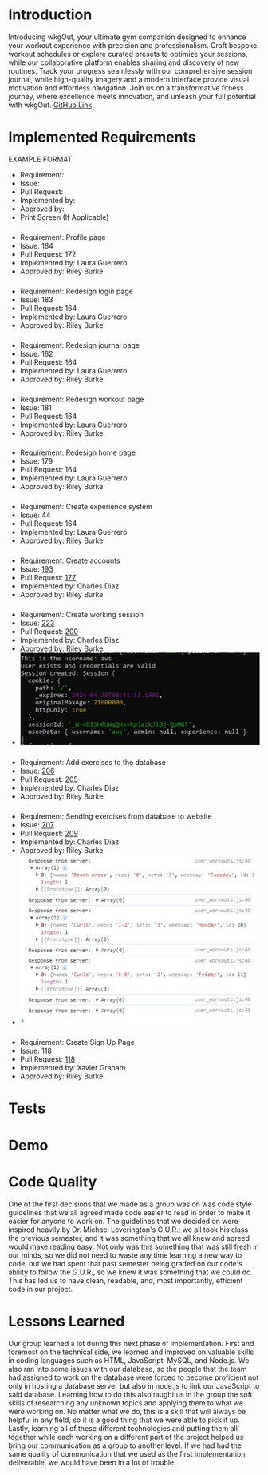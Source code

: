# Introduction
Introducing wkgOut, your ultimate gym companion designed to enhance your workout experience with precision and professionalism. Craft bespoke workout schedules or explore curated presets to optimize your sessions, while our collaborative platform enables sharing and discovery of new routines. Track your progress seamlessly with our comprehensive session journal, while high-quality imagery and a modern interface provide visual motivation and effortless navigation. Join us on a transformative fitness journey, where excellence meets innovation, and unleash your full potential with wkgOut.
[GitHub Link](https://github.com/rjb489/CS386-wkgOut/blob/main/Deliverables/D6-Implementation2.md)

# Implemented Requirements

EXAMPLE FORMAT
- Requirement:
- Issue:
- Pull Request:
- Implemented by:
- Approved by:
- Print Screen (If Applicable)

###

- Requirement: Profile page
- Issue: 184
- Pull Request: 172
- Implemented by: Laura Guerrero
- Approved by: Riley Burke

###

- Requirement: Redesign login page
- Issue: 183
- Pull Request: 164
- Implemented by: Laura Guerrero
- Approved by: Riley Burke

###

- Requirement: Redesign journal page
- Issue: 182
- Pull Request: 164
- Implemented by: Laura Guerrero
- Approved by: Riley Burke

###

- Requirement: Redesign workout page
- Issue: 181
- Pull Request: 164
- Implemented by: Laura Guerrero
- Approved by: Riley Burke

###

- Requirement: Redesign home page
- Issue: 179
- Pull Request: 164
- Implemented by: Laura Guerrero
- Approved by: Riley Burke

###

- Requirement: Create experience system
- Issue: 44
- Pull Request: 164
- Implemented by: Laura Guerrero
- Approved by: Riley Burke

###

- Requirement: Create accounts 
- Issue: [193](https://github.com/rjb489/CS386-wkgOut/issues/193)
- Pull Request: [177](https://github.com/rjb489/CS386-wkgOut/pull/177)
- Implemented by: Charles Diaz
- Approved by: Riley Burke

###

- Requirement: Create working session
- Issue: [223](https://github.com/rjb489/CS386-wkgOut/issues/223)
- Pull Request: [200](https://github.com/rjb489/CS386-wkgOut/pull/200)
- Implemented by: Charles Diaz
- Approved by: Riley Burke
- ![picture of sessions](https://github.com/rjb489/CS386-wkgOut/blob/main/Extra%20Files/images/sessions.JPG)



###

- Requirement: Add exercises to the database
- Issue: [206](https://github.com/rjb489/CS386-wkgOut/issues/206)
- Pull Request: [205](https://github.com/rjb489/CS386-wkgOut/pull/205)
- Implemented by: Charles Diaz
- Approved by: Riley Burke


###

- Requirement: Sending exercises from database to website
- Issue: [207](https://github.com/rjb489/CS386-wkgOut/issues/207)
- Pull Request: [209](https://github.com/rjb489/CS386-wkgOut/pull/209)
- Implemented by: Charles Diaz
- Approved by: Riley Burke
- ![picture of console](https://github.com/rjb489/CS386-wkgOut/blob/main/Extra%20Files/images/exercises-from-server.JPG)

###

- Requirement: Create Sign Up Page
- Issue: 118
- Pull Request: [118](https://github.com/rjb489/CS386-wkgOut/pull/118)
- Implemented by: Xavier Graham
- Approved by: Riley Burke

# Tests

# Demo

# Code Quality
One of the first decisions that we made as a group was on was code style guidelines that we all agreed made code easier to read in order to make it easier for anyone to work on. The guidelines that we decided on were inspired heavily by Dr. Michael Leverington's G.U.R.; we all took his class the previous semester, and it was something that we all knew and agreed would make reading easy. Not only was this something that was still fresh in our minds, so we did not need to waste any time learning a new way to code, but we had spent that past semester being graded on our code's ability to follow the G.U.R., so we knew it was something that we could do. This has led us to have clean, readable, and, most importantly, efficient code in our project.

# Lessons Learned
Our group learned a lot during this next phase of implementation. First and foremost on the technical side, we learned and improved on valuable skills in coding languages such as HTML, JavaScript, MySQL, and Node.js. We also ran into some issues with our database, so the people that the team had assigned to work on the database were forced to become proficient not only in hosting a database server but also in node.js to link our JavaScript to said database. Learning how to do this also taught us in the group the soft skills of researching any unknown topics and applying them to what we were working on. No matter what we do, this is a skill that will always be helpful in any field, so it is a good thing that we were able to pick it up. Lastly, learning all of these different technologies and putting them all together while each working on a different part of the project helped us bring our communication as a group to another level. If we had had the same quality of communication that we used as the first implementation deliverable, we would have been in a lot of trouble.
